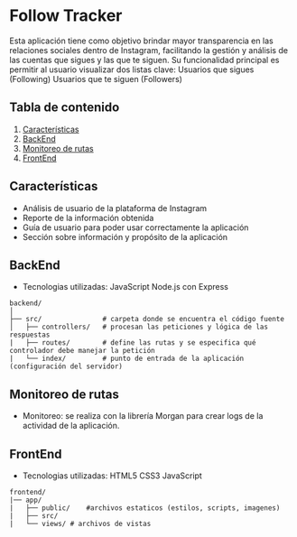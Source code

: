 # Follow Tracker
Esta aplicación tiene como objetivo brindar mayor transparencia en las relaciones sociales dentro de Instagram, facilitando la gestión y análisis de las cuentas que sigues y las que te siguen. Su funcionalidad principal es permitir al usuario visualizar dos listas clave:
Usuarios que sigues (Following)
Usuarios que te siguen (Followers)
## Tabla de contenido
1. [Características](#características)
3. [BackEnd](#backend)
7. [Monitoreo de rutas](#monitoreo-de-rutas)
2. [FrontEnd](#frontend)
## Características
- Análisis de usuario de la plataforma de Instagram
- Reporte de la información obtenida
- Guía de usuario para poder usar correctamente la aplicación
- Sección sobre información y propósito de la aplicación
## BackEnd
- Tecnologias utilizadas: JavaScript Node.js con Express
```
backend/
│
├── src/               # carpeta donde se encuentra el código fuente
│   ├── controllers/   # procesan las peticiones y lógica de las respuestas
|   ├── routes/        # define las rutas y se especifica qué controlador debe manejar la petición
|   └── index/         # punto de entrada de la aplicación (configuración del servidor)
```
## Monitoreo de rutas
- Monitoreo: se realiza con la librería Morgan para crear logs de la actividad de la aplicación.
## FrontEnd
- Tecnologias utilizadas: HTML5 CSS3 JavaScript
```
frontend/
|── app/
|   ├── public/    #archivos estaticos (estilos, scripts, imagenes)
|   ├── src/
|   └── views/ # archivos de vistas
```
